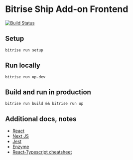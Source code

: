 # Bitrise Ship Add-on Frontend

[![Build Status](https://app.bitrise.io/app/3839b7b2de912762/status.svg?token=fk8X65Y-xDTcksuubWiwFw&branch=master)](https://app.bitrise.io/app/3839b7b2de912762)

## Setup

`bitrise run setup`

## Run locally

`bitrise run up-dev`

## Build and run in production

`bitrise run build && bitrise run up`

## Additional docs, notes

- [React](https://reactjs.org/docs)
- [Next JS](https://nextjs.org/docs)
- [Jest](https://jestjs.io/docs/en/api)
- [Enzyme](https://airbnb.io/enzyme/)
- [React-Typescript cheatsheet](https://github.com/typescript-cheatsheets/react-typescript-cheatsheet)